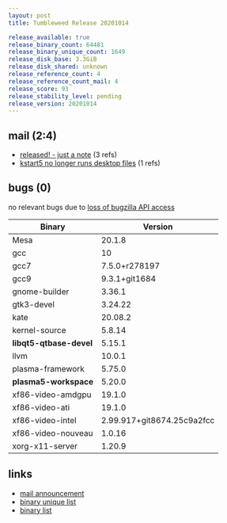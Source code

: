 ```yaml
---
layout: post
title: Tumbleweed Release 20201014

release_available: true
release_binary_count: 64481
release_binary_unique_count: 1649
release_disk_base: 3.3GiB
release_disk_shared: unknown
release_reference_count: 4
release_reference_count_mail: 4
release_score: 93
release_stability_level: pending
release_version: 20201014
---
```


## mail (2:4)

- [released! - just a note](https://lists.opensuse.org/opensuse-factory/2020-10/msg00155.html) (3 refs)
- [kstart5 no longer runs desktop files](https://lists.opensuse.org/opensuse-factory/2020-10/msg00135.html) (1 refs)

## bugs (0)

<!--more-->

no relevant bugs due to [loss of bugzilla API access](https://bugzilla.opensuse.org/show_bug.cgi?id=1157722)

Binary | Version
--- | ---
Mesa | 20.1.8
gcc | 10
gcc7 | 7.5.0+r278197
gcc9 | 9.3.1+git1684
gnome-builder | 3.36.1
gtk3-devel | 3.24.22
kate | 20.08.2
kernel-source | 5.8.14
**libqt5-qtbase-devel** | 5.15.1
llvm | 10.0.1
plasma-framework | 5.75.0
**plasma5-workspace** | 5.20.0
xf86-video-amdgpu | 19.1.0
xf86-video-ati | 19.1.0
xf86-video-intel | 2.99.917+git8674.25c9a2fcc
xf86-video-nouveau | 1.0.16
xorg-x11-server | 1.20.9

## links

- [mail announcement](https://lists.opensuse.org/opensuse-factory/2020-10/msg00127.html)
- [binary unique list](http://download.opensuse.org/history/20201014/rpm.unique.list)
- [binary list](http://download.opensuse.org/history/20201014/rpm.list)
